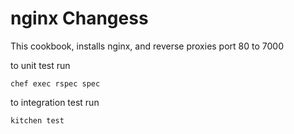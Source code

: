 # nginx Changess

This cookbook, installs nginx, and reverse proxies port 80 to 7000

to unit test run
```
chef exec rspec spec
```

to integration test run
```
kitchen test
```

